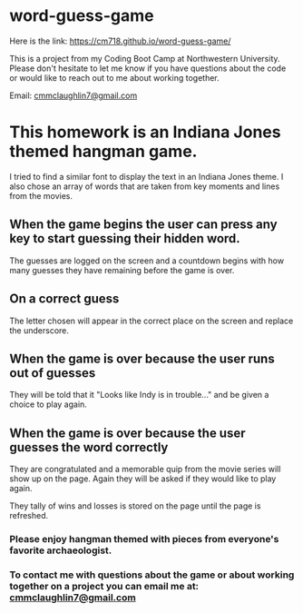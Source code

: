 # word-guess-game

Here is the link: https://cm718.github.io/word-guess-game/

This is a project from my Coding Boot Camp at Northwestern University. Please don't hesitate to let me know if you have questions about the code or would like to reach out to me about working together.

Email: cmmclaughlin7@gmail.com

# This homework is an Indiana Jones themed hangman game.

I tried to find a similar font to display the text in an Indiana Jones theme. I also chose an array of words that are taken from key moments and lines from the movies.

## When the game begins the user can press any key to start guessing their hidden word.
The guesses are logged on the screen and a countdown begins with how many guesses they have remaining before the game is over.

## On a correct guess
The letter chosen will appear in the correct place on the screen and replace the underscore.

## When the game is over because the user runs out of guesses
They will be told that it "Looks like Indy is in trouble..." and be given a choice to play again.

## When the game is over because the user guesses the word correctly
They are congratulated and a memorable quip from the movie series will show up on the page. Again they will be asked if they would like to play again.

They tally of wins and losses is stored on the page until the page is refreshed.

### Please enjoy hangman themed with pieces from everyone's favorite archaeologist.

### To contact me with questions about the game or about working together on a project you can email me at: cmmclaughlin7@gmail.com


